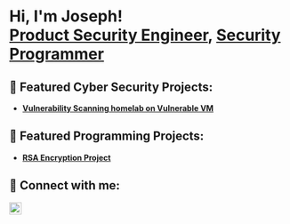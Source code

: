<h1>Hi, I'm Joseph! <br/><a href="https://www.linkedin.com/in/joseph-v-ramos/">Product Security Engineer</a>, <a href="https://github.com/JoeyKenobi">Security Programmer</a> 

<h2>🔭 Featured Cyber Security Projects:</h2>

- <b>[Vulnerability Scanning homelab on Vulnerable VM](https://github.com/JoeyKenobi/Vulnerability-Scanning-Homelab-with-Nessus/blob/main/README.md)</b>

<h2>🌱 Featured Programming Projects:</h2>
  
- <b>[RSA Encryption Project](https://github.com/JoeyKenobi/RSA-Encryption-Project/tree/master)</b> 
  
<h2> 🤳 Connect with me:</h2>

[<img align="left" alt="JoshMadakor | LinkedIn" width="22px" src="https://cdn.jsdelivr.net/npm/simple-icons@v3/icons/linkedin.svg" />][linkedin]

[linkedin]: https://linkedin.com/in/joshmadakor
